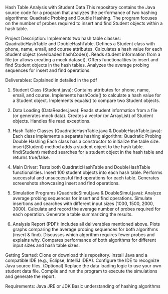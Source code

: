 Hash Table Analysis with Student Data
This repository contains the Java source code for a program that analyzes the performance of two hashing algorithms: 
Quadratic Probing and Double Hashing. The program focuses on the number of probes required to insert and find Student objects within a hash table.

Project Description:
  Implements two hash table classes: QuadraticHashTable and DoubleHashTable.
  Defines a Student class with phone, name, email, and course attributes.
  Calculates a hash value for each Student object (overloaded hashCode()).
  Reads student information from a file (or allows creating a mock dataset).
  Offers functionalities to insert and find Student objects in the hash tables.
  Analyzes the average probing sequences for insert and find operations.

Deliverables: Explained in detailed in the pdf
1. Student Class (Student.java):
   Contains attributes for phone, name, email, and course.
   Implements hashCode() to calculate a hash value for a Student object.
   Implements equals() to compare two Student objects.
2. Data Loading (DataReader.java):
   Reads student information from a file (or generates mock data).
   Creates a vector (or ArrayList) of Student objects.
   Handles file read exceptions.
   
2. Hash Table Classes (QuadraticHashTable.java & DoubleHashTable.java):
   Each class implements a separate hashing algorithm:
   Quadratic Probing
   Double Hashing
   Each class has a constructor to initialize the table size.
   insert(Student) method adds a student object to the hash table.
   find(Student) method searches for a student object in the hash table and returns true/false.

4. Main Driver:
   Tests both QuadraticHashTable and DoubleHashTable functionalities.
   Insert 100 student objects into each hash table.
   Performs successful and unsuccessful find operations for each table.
   Generates screenshots showcasing insert and find operations.

5. Simulation Programs (QuadraticSimul.java & DoubleSimul.java):
   Analyze average probing sequences for insert and find operations.
   Simulate insertions and searches with different input sizes (1000, 1500, 2000, 3000).
   Calculate and record the average number of probes required for each operation.
   Generate a table summarizing the results.
   
6. Analysis Report (PDF):
   Includes all deliverables mentioned above.
   Plots graphs comparing the average probing sequences for both algorithms (insert & find).
   Discusses which algorithm requires fewer probes and explains why.
   Compares performance of both algorithms for different input sizes and hash table sizes.

Getting Started:
  Clone or download this repository.
  Install Java and a compatible IDE (e.g., Eclipse, IntelliJ IDEA).
  Configure the IDE to recognize Java source files.
  (Optional) Replace the data loading logic to use your own student data file.
  Compile and run the program to execute the simulations and generate the report.
  
Requirements:
Java JRE or JDK
Basic understanding of hashing algorithms
